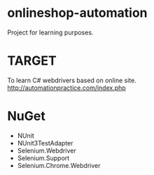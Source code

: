 # onlineshop-automation
Project for learning purposes. 
# TARGET
To learn C# webdrivers based on online site. http://automationpractice.com/index.php
# NuGet
- NUnit
- NUnit3TestAdapter
- Selenium.Webdriver
- Selenium.Support
- Selenium.Chrome.Webdriver

